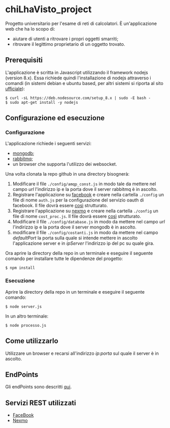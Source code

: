 # chiLhaVisto_project
Progetto universitario per l'esame di reti di calcolatori. È un'applicazione web che ha lo scopo di:
* aiutare di utenti a ritrovare i propri oggetti smarriti;
* ritrovare il legittimo proprietario di un oggetto trovato.

## Prerequisiti
L'applicazione è scritta in Javascript utilizzando il framework nodejs (version 8.x).
Essa richiede quindi l'installazione di nodejs attraverso i comandi (in sistemi debian e ubuntu based, per altri sistemi si riporta al sito [ufficiale](https://nodejs.org/en/download/package-manager/#debian-and-ubuntu-based-linux-distributions)):
```
$ curl -sL https://deb.nodesource.com/setup_8.x | sudo -E bash -
$ sudo apt-get install -y nodejs
```

## Configurazione ed esecuzione

### Configurazione
L'applicazione richiede i seguenti servizi:
* [mongodb](https://www.mongodb.com/);
* [rabbitmq](https://www.rabbitmq.com/);
* un browser che supporta l'utilizzo dei websocket.

Una volta clonata la repo github in una directory bisognerà:
1. Modificare il file `./config/amqp_const.js` in modo tale da mettere nel campo *url* l'indirizzo ip e la porta dove il server rabbitmq è in ascolto.
2. Registrare l'applicazione su [facebook](https://developers.facebook.com/docs/graph-api/) e creare nella cartella `./config` un file di nome `auth.js` per la configurazione del servizio oauth di facebook. Il file dovrà essere [così](https://pastebin.com/bu3PgRZX) strutturato.
3. Registrare l'applicazione su [nexmo](https://www.nexmo.com/) e creare nella cartella `./config` un file di nome `cost_proc.js`. Il file dovrà essere [così](https://pastebin.com/aR3xGE1U) strutturato.
4. Modificare il file `./config/database.js` in modo da mettere nel campo *url* l'indirizzo ip e la porta dove il server mongodb è in ascolto.
5. modificare il file `./config/costanti.js` in modo da mettere nel campo *defaultPort* la porta sulla quale si intende mettere in ascolto l'applicazione server e in *ipServer* l'indirizzo ip del pc su quale gira.

Ora aprire la directory della repo in un terminale e eseguire il seguente comando per installare tutte le dipendenze del progetto:
```
$ npm install 
```

### Esecuzione
Aprire la directory della repo in un terminale e eseguire il seguente comando:
```
$ node server.js
```
In un altro terminale:
```
$ node processo.js
```

## Come utilizzarlo
Utilizzare un browser e recarsi all'indirizzo *ip:porta* sul quale il server è in ascolto.

## EndPoints
Gli endPoints sono descritti [qui](https://github.com/LeoBrizi/chiLhaVisto_project/tree/master/app/routes/Endpoints.md).

## Servizi REST utilizzati
- [FaceBook](https://developers.facebook.com/)
- [Nexmo](https://www.nexmo.com/)

